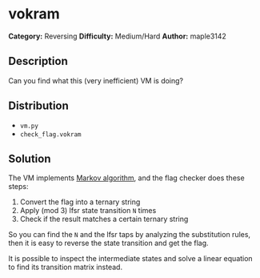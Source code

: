 # vokram
**Category:** Reversing
**Difficulty:** Medium/Hard
**Author:** maple3142

## Description

Can you find what this (very inefficient) VM is doing?

## Distribution

- `vm.py`
- `check_flag.vokram`

## Solution

The VM implements [Markov algorithm](https://en.wikipedia.org/wiki/Markov_algorithm), and the flag checker does these steps:

1. Convert the flag into a ternary string
2. Apply (mod 3) lfsr state transition `N` times
3. Check if the result matches a certain ternary string

So you can find the `N` and the lfsr taps by analyzing the substitution rules, then it is easy to reverse the state transition and get the flag.

It is possible to inspect the intermediate states and solve a linear equation to find its transition matrix instead.
